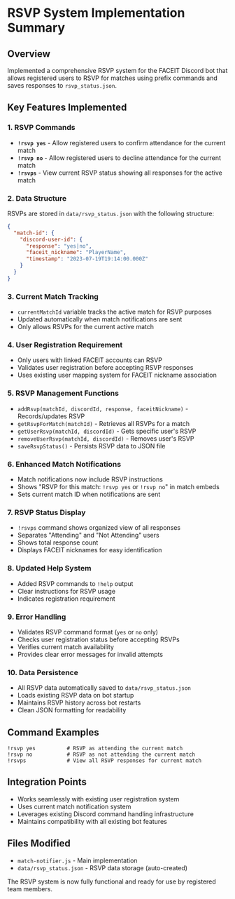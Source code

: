 # RSVP System Implementation Summary

## Overview
Implemented a comprehensive RSVP system for the FACEIT Discord bot that allows registered users to RSVP for matches using prefix commands and saves responses to `rsvp_status.json`.

## Key Features Implemented

### 1. RSVP Commands
- **`!rsvp yes`** - Allow registered users to confirm attendance for the current match
- **`!rsvp no`** - Allow registered users to decline attendance for the current match
- **`!rsvps`** - View current RSVP status showing all responses for the active match

### 2. Data Structure
RSVPs are stored in `data/rsvp_status.json` with the following structure:
```json
{
  "match-id": {
    "discord-user-id": {
      "response": "yes|no",
      "faceit_nickname": "PlayerName",
      "timestamp": "2023-07-19T19:14:00.000Z"
    }
  }
}
```

### 3. Current Match Tracking
- `currentMatchId` variable tracks the active match for RSVP purposes
- Updated automatically when match notifications are sent
- Only allows RSVPs for the current active match

### 4. User Registration Requirement
- Only users with linked FACEIT accounts can RSVP
- Validates user registration before accepting RSVP responses
- Uses existing user mapping system for FACEIT nickname association

### 5. RSVP Management Functions
- `addRsvp(matchId, discordId, response, faceitNickname)` - Records/updates RSVP
- `getRsvpForMatch(matchId)` - Retrieves all RSVPs for a match
- `getUserRsvp(matchId, discordId)` - Gets specific user's RSVP
- `removeUserRsvp(matchId, discordId)` - Removes user's RSVP
- `saveRsvpStatus()` - Persists RSVP data to JSON file

### 6. Enhanced Match Notifications
- Match notifications now include RSVP instructions
- Shows "RSVP for this match: `!rsvp yes` or `!rsvp no`" in match embeds
- Sets current match ID when notifications are sent

### 7. RSVP Status Display
- `!rsvps` command shows organized view of all responses
- Separates "Attending" and "Not Attending" users
- Shows total response count
- Displays FACEIT nicknames for easy identification

### 8. Updated Help System
- Added RSVP commands to `!help` output
- Clear instructions for RSVP usage
- Indicates registration requirement

### 9. Error Handling
- Validates RSVP command format (`yes` or `no` only)
- Checks user registration status before accepting RSVPs
- Verifies current match availability
- Provides clear error messages for invalid attempts

### 10. Data Persistence
- All RSVP data automatically saved to `data/rsvp_status.json`
- Loads existing RSVP data on bot startup
- Maintains RSVP history across bot restarts
- Clean JSON formatting for readability

## Command Examples
```
!rsvp yes          # RSVP as attending the current match
!rsvp no           # RSVP as not attending the current match  
!rsvps             # View all RSVP responses for current match
```

## Integration Points
- Works seamlessly with existing user registration system
- Uses current match notification system
- Leverages existing Discord command handling infrastructure
- Maintains compatibility with all existing bot features

## Files Modified
- `match-notifier.js` - Main implementation
- `data/rsvp_status.json` - RSVP data storage (auto-created)

The RSVP system is now fully functional and ready for use by registered team members.
